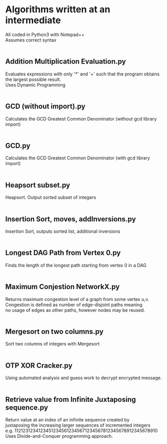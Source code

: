 # Algorithms written at an intermediate
All coded in Python3 with Notepad++ <br/>
Assumes correct syntax <br/> <br />
## Addition Multiplication Evaluation.py
Evaluates expressions with only '*' and '+' such that the program obtains the largest possible result. <br />
Uses Dynamic Programming <br /><br />
## GCD (without import).py
Calculates the GCD Greatest Common Denominator (without gcd library import) <br /><br />
## GCD.py
Calculates the GCD Greatest Common Denominator (with gcd library import) <br /><br />
## Heapsort subset.py
Heapsort. Output sorted subset of integers <br /><br />
## Insertion Sort, moves, addInversions.py
Insertion Sort, outputs sorted list, additional inversions <br /><br />
## Longest DAG Path from Vertex 0.py
Finds the length of the longest path starting from vertex 0 in a DAG <br /><br />
## Maximum Conjestion NetworkX.py
Returns maximum congestion level of a graph from some vertex u,v. <br />
Congestion is defined as number of edge-disjoint paths meaning  <br />
no usage of edges as other paths, however nodes may be reused. <br /><br />
## Mergesort on two columns.py
Sort two columns of integers with Mergesort <br /><br />
## OTP XOR Cracker.py
Using automated analysis and guess work to decrypt encrypted message. <br /><br />
## Retrieve value from Infinite Juxtaposing sequence.py
Return value at an index of an infinite sequence created by <br />
juxtaposing the increasing larger sequences of incremented integers <br />
e.g. 11212312341234512345612345671234567812345678912345678910 <br />
Uses Divide-and-Conquer programming approach. <br />
